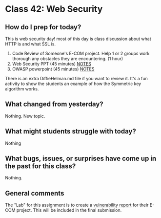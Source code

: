 # Class 42: Web Security

## How do I prep for today?
This is web security day! most of this day is class discussion about what HTTP is and what SSL is.

1. Code Review of Someone's E-COM project. Help 1 or 2 groups work thorough any
obstacles they are encountering. (1 hour)
1. Web Security PPT (45 minutes) [NOTES](./Resources/HTTPS.md)
1. OWASP powerpoint (45 minutes) [NOTES](./Resources/OWASP.md)

There is an extra DiffieHelman.md file if you want to review it. It's 
a fun activity to show the students an example of how the Symmetric key algorithm works.

## What changed from yesterday? 
Nothing. New topic. 

## What might students struggle with today?  
Nothing

## What bugs, issues, or surprises have come up in the past for this class?
Nothing.

## General comments

The "Lab" for this assignment is to create a [vulnerability report](/../../ECOM_Project.md) for their E-COM project. This 
will be included in the final submission. 